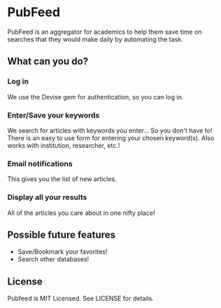 # PubFeed
PubFeed is an aggregator for academics to help them save time on searches that they would make daily by automating the task.

## What can you do?
### Log in
We use the Devise gem for authentication, so you can log in.
### Enter/Save your keywords
We search for articles with keywords you enter... So you don't have to! There is an easy to use form for entering your chosen keyword(s). Also works with institution, researcher, etc.!
### Email notifications
This gives you the list of new articles.
### Display all your results
All of the articles you care about in one nifty place!

## Possible future features
 - Save/Bookmark your favorites!
 - Search other databases!

## License
Pubfeed is MIT Licensed. See LICENSE for details.
